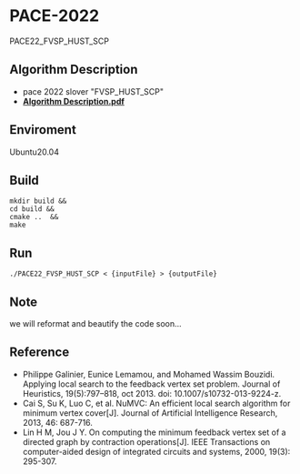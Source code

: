 # PACE-2022
PACE22_FVSP_HUST_SCP

## Algorithm Description
- pace 2022 slover "FVSP_HUST_SCP"
- **[Algorithm Description.pdf](https://github.com/1774150545/PACE-2022/blob/main/doc/Algorithm%20Description.pdf)**

## Enviroment
Ubuntu20.04

## Build
```shell
mkdir build &&
cd build &&
cmake ..  &&
make 
```

## Run
```shell
./PACE22_FVSP_HUST_SCP < {inputFile} > {outputFile}
```

## Note
we will reformat and beautify the code soon...

## Reference
- Philippe Galinier, Eunice Lemamou, and Mohamed Wassim Bouzidi. Applying local search to the feedback vertex set problem. Journal of Heuristics, 19(5):797–818, oct 2013. doi: 10.1007/s10732-013-9224-z.
- Cai S, Su K, Luo C, et al. NuMVC: An efficient local search algorithm for minimum vertex cover[J]. Journal of Artificial Intelligence Research, 2013, 46: 687-716.
- Lin H M, Jou J Y. On computing the minimum feedback vertex set of a directed graph by contraction operations[J]. IEEE Transactions on computer-aided design of integrated circuits and systems, 2000, 19(3): 295-307.
